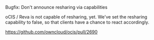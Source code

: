 Bugfix: Don't announce resharing via capabilities

oCIS / Reva is not capable of resharing, yet. We've set the resharing capability to false, so that clients have a chance to react accordingly.

https://github.com/owncloud/ocis/pull/2690

